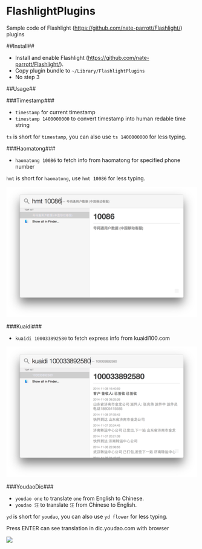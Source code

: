 FlashlightPlugins
=================

Sample code of Flashlight (https://github.com/nate-parrott/Flashlight/) plugins

##Install##

- Install and enable Flashlight (https://github.com/nate-parrott/Flashlight/).
- Copy plugin bundle to `~/Library/FlashlightPlugins`
- No step 3

##Usage##

###Timestamp###

- `timestamp` for current timestamp
- `timestamp 1400000000` to convert timestamp into human redable time string

`ts` is short for `timestamp`, you can also use `ts 1400000000` for less typing.

###Haomatong###

- `haomatong 10086` to fetch info from haomatong for specified phone number

`hmt` is short for `haomatong`, use `hmt 10086` for less typing.

![Haomatong](images/haomatong.png)

###Kuaidi###

- `kuaidi 100033892580` to fetch express info from kuaidi100.com

![Kuaidi](images/kuaidi.png)


###YoudaoDic###

- `youdao one` to translate `one` from English to Chinese.
- `youdao 汪` to translate `汪` from Chinese to English.

`yd` is short for `youdao`, you can also use `yd flower` for less typing.


Press ENTER can see translation in dic.youdao.com with browser

![](http://whyother.qiniudn.com/QQ20141115-5@2x.png)

